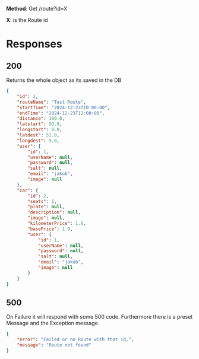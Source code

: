 **Method**: Get
/route?id=X

**X**: is the Route id

# Responses
## 200
Returns the whole object as its saved in the DB
```json
{
    "id": 1,
    "routeName": "Test Route",
    "startTime": "2024-12-23T10:00:00",
    "endTime": "2024-12-23T12:00:00",
    "distance": 100.0,
    "latstart": 50.0,
    "longstart": 8.0,
    "latdest": 51.0,
    "longdest": 9.0,
    "user": {
        "id": 1,
        "userName": null,
        "password": null,
        "salt": null,
        "email": "jakob",
        "image": null
    },
    "car": {
        "id": 2,
        "seats": 1,
        "plate": null,
        "description": null,
        "image": null,
        "kilometerPrice": 1.0,
        "basePrice": 1.0,
        "user": {
            "id": 1,
            "userName": null,
            "password": null,
            "salt": null,
            "email": "jakob",
            "image": null
        }
    }
}
```

## 500
On Failure it will respond with some 500 code. Furthermore there is a preset Message and the Exception message.

```json
{
    "error": "Failed or no Route with that id,",
    "message": "Route not found"
}
```